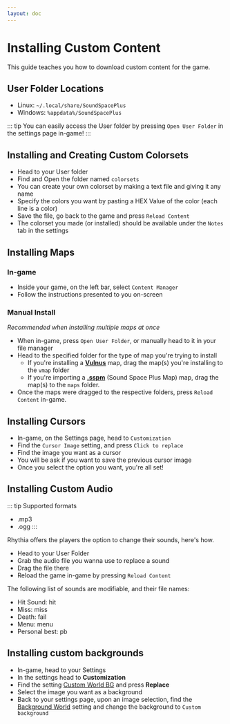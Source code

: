 ```yaml
---
layout: doc
---
```


# Installing Custom Content

This guide teaches you how to download custom content for the game.

## User Folder Locations

- Linux: `~/.local/share/SoundSpacePlus`
- Windows: `%appdata%/SoundSpacePlus`

::: tip
You can easily access the User folder by pressing `Open User Folder` in the settings page in-game!
:::

## Installing and Creating Custom Colorsets

- Head to your User folder
- Find and Open the folder named `colorsets`
- You can create your own colorset by making a text file and giving it any name
- Specify the colors you want by pasting a HEX Value of the color (each line is a color)
- Save the file, go back to the game and press `Reload Content`
- The colorset you made (or installed) should be available under the `Notes` tab in the settings

## Installing Maps

### In-game
- Inside your game, on the left bar, select `Content Manager`
- Follow the instructions presented to you on-screen

### Manual Install
*Recommended when installing multiple maps at once*

- When in-game, press `Open User Folder`, or manually head to it in your file manager
- Head to the specified folder for the type of map you're trying to install
    - If you're installing a <u>**Vulnus**</u> map, drag the map(s) you're installing to the `vmap` folder
    - If you're importing a <u>**.sspm**</u> (Sound Space Plus Map) map, drag the map(s) to the `maps` folder.
- Once the maps were dragged to the respective folders, press `Reload Content` in-game.

## Installing Cursors

- In-game, on the Settings page, head to `Customization`
- Find the `Cursor Image` setting, and press `Click to replace`
- Find the image you want as a cursor
- You will be ask if you want to save the previous cursor image
- Once you select the option you want, you're all set!

## Installing Custom Audio

::: tip
Supported formats

- .mp3
- .ogg
:::

Rhythia offers the players the option to change their sounds, here's how.

- Head to your User Folder
- Grab the audio file you wanna use to replace a sound
- Drag the file there
- Reload the game in-game by pressing `Reload Content`

The following list of sounds are modifiable, and their file names:

- Hit Sound: hit
- Miss: miss
- Death: fail
- Menu: menu
- Personal best: pb

## Installing custom backgrounds

- In-game, head to your Settings
- In the settings head to **Customization**
- Find the setting <u>Custom World BG</u> and press **Replace**
- Select the image you want as a background
- Back to your settings page, upon an image selection, find the <u>Background World</u> setting and change the background to `Custom background`